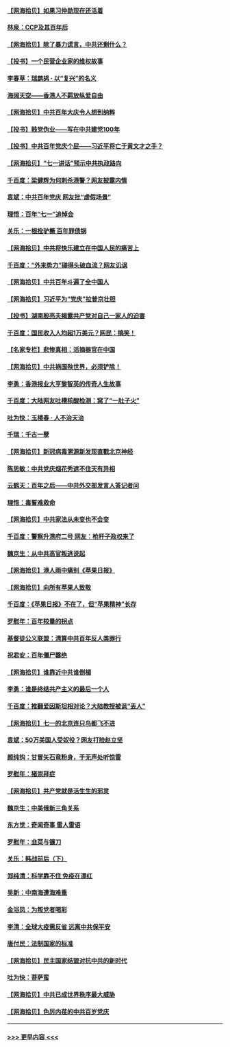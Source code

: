 #### [【网海拾贝】如果习仲勋现在还活着](../pages/nsc993/n13073410.md?t=07071751) 
#### [林泉：CCP及其百年后](../pages/nsc993/n13073226.md?t=07071751) 
#### [【网海拾贝】除了暴力谎言，中共还剩什么？](../pages/nsc993/n13071082.md?t=07071751) 
#### [【投书】一个民营企业家的维权故事](../pages/nsc993/n13070932.md?t=07071751) 
#### [李春草：瑞鹧鸪 · 以“复兴”的名义](../pages/nsc993/n13069984.md?t=07071751) 
#### [海阔天空——香港人不羁放纵爱自由](../pages/nsc993/n13069407.md?t=07071751) 
#### [【网海拾贝】中共百年大庆令人想到纳粹](../pages/nsc993/n13068483.md?t=07071751) 
#### [【投书】贱党伪业——写在中共建党100年](../pages/nsc993/n13067843.md?t=07071751) 
#### [【投书】中共百年党庆个屁——习近平将亡于黄文才之手？](../pages/nsc993/n13067425.md?t=07071751) 
#### [【网海拾贝】“七一讲话”预示中共执政路向](../pages/nsc993/n13066434.md?t=07071751) 
#### [千百度：梁健辉为何刺杀港警？网友披露内情](../pages/nsc993/n13066979.md?t=07071751) 
#### [袁斌：中共百年党庆 网友批“虚假场景”](../pages/nsc993/n13066385.md?t=07071751) 
#### [理悟：百年“七一”追悼会](../pages/nsc993/n13066106.md?t=07071751) 
#### [关乐：一根拴驴橛 百年罪债锅](../pages/nsc993/n13066089.md?t=07071751) 
#### [【网海拾贝】中共将快乐建立在中国人民的痛苦上](../pages/nsc993/n13064939.md?t=07071751) 
#### [千百度：“外来势力”碰得头破血流？网友讥讽](../pages/nsc993/n13064878.md?t=07071751) 
#### [【网海拾贝】中共百年斗遍了全中国人](../pages/nsc993/n13060020.md?t=07071751) 
#### [【网海拾贝】习近平为“党庆”拉普京壮胆](../pages/nsc993/n13057781.md?t=07071751) 
#### [【投书】湖南殷亮夫揭露共产党对自己一家人的迫害](../pages/nsc993/n13057744.md?t=07071751) 
#### [千百度：国民收入人均超1万美元？网民：搞笑！](../pages/nsc993/n13057692.md?t=07071751) 
#### [【名家专栏】悲惨真相：活摘器官在中国](../pages/nsc993/n13056611.md?t=07071751) 
#### [【网海拾贝】中共祸国殃世界，必须铲除！](../pages/nsc993/n13056011.md?t=07071751) 
#### [李勇：香港报业大亨黎智英的传奇人生故事](../pages/nsc993/n13055258.md?t=07071751) 
#### [千百度：大陆网友吐槽核酸检测：窝了“一肚子火”](../pages/nsc993/n13055194.md?t=07071751) 
#### [吐为快：玉楼春 · 人不治天治](../pages/nsc993/n13054028.md?t=07071751) 
#### [千瑞：千古一孽](../pages/nsc993/n13054016.md?t=07071751) 
#### [【网海拾贝】新冠病毒溯源新发现直戳北京神经](../pages/nsc993/n13052425.md?t=07071751) 
#### [陈思敏：中共党庆烟花秀遮不住天有异相](../pages/nsc993/n13052020.md?t=07071751) 
#### [云鹤天：百年之后——中共外交部发言人答记者问](../pages/nsc993/n13051604.md?t=07071751) 
#### [理悟：毒誓难救命](../pages/nsc993/n13051601.md?t=07071751) 
#### [【网海拾贝】中共家法从未变也不会变](../pages/nsc993/n13050366.md?t=07071751) 
#### [千百度：警察升港府二号 网友：枪杆子政权来了](../pages/nsc993/n13050261.md?t=07071751) 
#### [魏京生：从中共高官叛逃说起](../pages/nsc993/n13048997.md?t=07071751) 
#### [【网海拾贝】港人雨中痛别《苹果日报》](../pages/nsc993/n13048941.md?t=07071751) 
#### [【网海拾贝】向所有苹果人致敬](../pages/nsc993/n13046795.md?t=07071751) 
#### [千百度：《苹果日报》不在了，但“苹果精神”长存](../pages/nsc993/n13046703.md?t=07071751) 
#### [罗慰年：百年较量的拐点](../pages/nsc993/n13046542.md?t=07071751) 
#### [基督徒公义联盟：清算中共百年反人类罪行](../pages/nsc993/n13046499.md?t=07071751) 
#### [祝君安：百年僵尸罄绝](../pages/nsc993/n13045595.md?t=07071751) 
#### [【网海拾贝】谁靠近中共谁倒楣](../pages/nsc993/n13044667.md?t=07071751) 
#### [李勇：谁是终结共产主义的最后一个人](../pages/nsc993/n13044397.md?t=07071751) 
#### [千百度：推翻爱因斯坦相对论？大陆教授被讽“丢人”](../pages/nsc993/n13043908.md?t=07071751) 
#### [【网海拾贝】七一的北京连只鸟都飞不进](../pages/nsc993/n13041377.md?t=07071751) 
#### [袁斌：50万美国人受奴役？网友打脸赵立坚](../pages/nsc993/n13041330.md?t=07071751) 
#### [颜纯钩：甘冒矢石竟粉身，于无声处听惊雷](../pages/nsc993/n13041140.md?t=07071751) 
#### [罗慰年：猪崇拜症](../pages/nsc993/n13041071.md?t=07071751) 
#### [【网海拾贝】共产党就是活生生的邪灵](../pages/nsc993/n13036627.md?t=07071751) 
#### [魏京生：中美俄新三角关系](../pages/nsc993/n13035986.md?t=07071751) 
#### [东方觉：奇闻奇事 雷人雷语](../pages/nsc993/n13035878.md?t=07071751) 
#### [罗慰年：韭菜与镰刀](../pages/nsc993/n13034374.md?t=07071751) 
#### [关乐：韩战前后（下）](../pages/nsc993/n13034113.md?t=07071751) 
#### [郑纯清：科学靠不住 免疫在漂红](../pages/nsc993/n13034093.md?t=07071751) 
#### [吴新：中南海遭海难重](../pages/nsc993/n13034084.md?t=07071751) 
#### [金浴凤：为叛党者喝彩](../pages/nsc993/n13034058.md?t=07071751) 
#### [李清：全球大疫需反省 远离中共保平安](../pages/nsc993/n13033784.md?t=07071751) 
#### [唐付民：法制国家的标准](../pages/nsc993/n13032944.md?t=07071751) 
#### [【网海拾贝】民主国家结盟对抗中共的新时代](../pages/nsc993/n13031717.md?t=07071751) 
#### [吐为快：菩萨蛮](../pages/nsc993/n13030033.md?t=07071751) 
#### [【网海拾贝】中共已成世界秩序最大威胁](../pages/nsc993/n13028138.md?t=07071751) 
#### [【网海拾贝】色厉内荏的中共百岁党庆](../pages/nsc993/n13025582.md?t=07071751) 

----
#### [ >>> 更早内容 <<< ](../indexes/nsc993-earlier.md)
